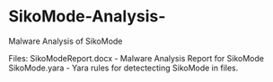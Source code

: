 # SikoMode-Analysis-
Malware Analysis of SikoMode

Files:
SikoModeReport.docx - Malware Analysis Report for SikoMode
SikoMode.yara - Yara rules for detectecting SikoMode in files.
